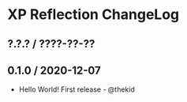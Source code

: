 XP Reflection ChangeLog
=======================

## ?.?.? / ????-??-??

## 0.1.0 / 2020-12-07

* Hello World! First release - @thekid